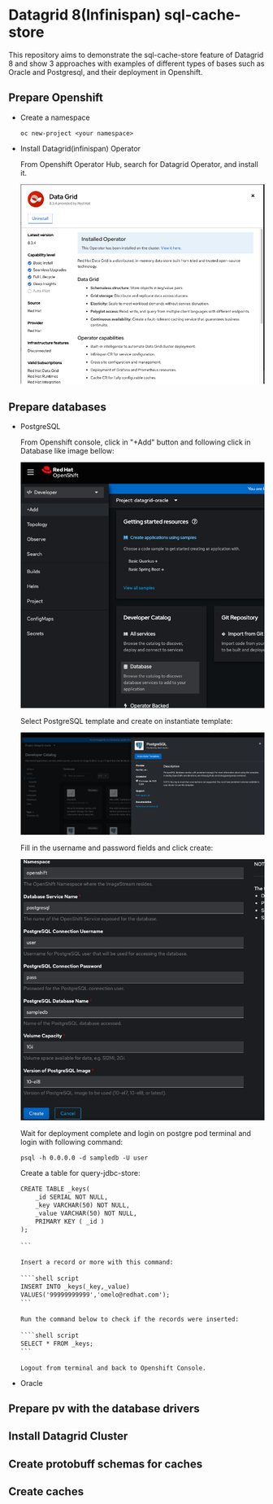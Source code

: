 # Datagrid 8(Infinispan) sql-cache-store
This repository aims to demonstrate the sql-cache-store feature of Datagrid 8 and show 3 approaches with examples of different types of bases such as Oracle and Postgresql, and their deployment in Openshift.

## Prepare Openshift

* Create a namespace
  
  ```shell script
  oc new-project <your namespace>
  ```

* Install Datagrid(infinispan) Operator

    From Openshift Operator Hub, search for Datagrid Operator, and install it. 

  ![](/images/InstallDatagridOperator.png)

## Prepare databases

* PostgreSQL
  
  From Openshift console, click in "+Add" button and following click in Database like image bellow:

  ![](/images/InstallPostgreSQL1.png)

  Select PostgreSQL template and create on instantiate template:

  ![](/images/InstallPostgreSQL2.png)

  Fill in the username and password fields and click create:

  ![](/images/InstallPostgreSQL3.png)

  Wait for deployment complete and login on postgre pod terminal and login with following command:

  ```shell script
  psql -h 0.0.0.0 -d sampledb -U user
  ```
  Create a table for query-jdbc-store:

  ````shell script
  CREATE TABLE _keys(
      _id SERIAL NOT NULL,
      _key VARCHAR(50) NOT NULL,
      _value VARCHAR(50) NOT NULL,
      PRIMARY KEY ( _id )
  );
  
  ```

  Insert a record or more with this command:

  ````shell script
  INSERT INTO _keys(_key,_value) VALUES('99999999999','omelo@redhat.com');
  ```

  Run the command below to check if the records were inserted:
  
  ````shell script
  SELECT * FROM _keys;
  ```

  Logout from terminal and back to Openshift Console.

* Oracle

## Prepare pv with the database drivers

## Install Datagrid Cluster

## Create protobuff schemas for caches

## Create caches
